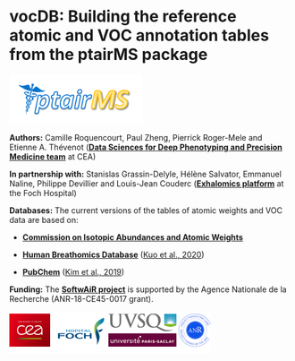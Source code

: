 # vocDB: Building the reference atomic and VOC annotation tables from the **ptairMS** package

![](vignettes/figures/permanent/ptairMS_logo.png)

**Authors:** Camille Roquencourt, Paul Zheng, Pierrick Roger-Mele and Etienne A. Thévenot ([**Data Sciences for Deep Phenotyping and Precision Medicine team**](http://etiennethevenot.pagesperso-orange.fr/) at CEA)

**In partnership with:** Stanislas Grassin-Delyle, Hélène Salvator, Emmanuel Naline, Philippe Devillier and Louis-Jean Couderc ([**Exhalomics platform**](https://www.pluginlabs-universiteparissaclay.fr/fr/entity/915199-exhalomics-plateforme-danalyse-de-lair-expire) at the Foch Hospital)

**Databases:** The current versions of the tables of atomic weights and VOC data are based on:

* [**Commission on Isotopic Abundances and Atomic Weights**](http://www.ciaaw.org/atomic-masses.htm)

* [**Human Breathomics Database**](https://hbdb.cmdm.tw) ([Kuo et al., 2020](https://doi.org/10.1093/database/baz139))

* [**PubChem**](https://pubchem.ncbi.nlm.nih.gov) ([Kim et al., 2019](https://doi.org/10.1093/nar/gky1033))

**Funding:** The [**SoftwAiR project**](https://anr.fr/Projet-ANR-18-CE45-0017) is supported by the Agence Nationale de la Recherche (ANR-18-CE45-0017 grant).

![](vignettes/figures/permanent/softwAiR_consortium.png)
